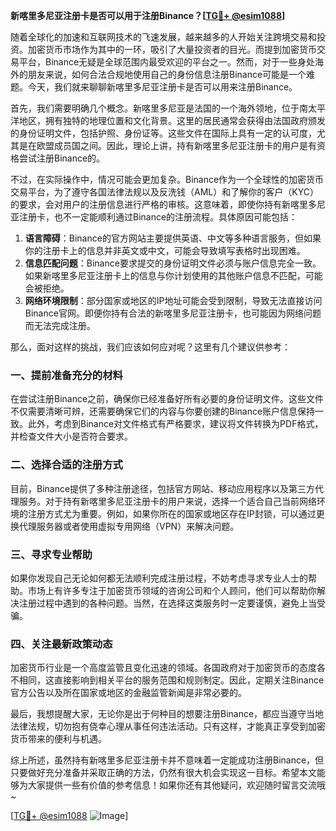 **新喀里多尼亚注册卡是否可以用于注册Binance？[[TG💪+ @esim1088](https://t.me/s/esim1088)]**

随着全球化的加速和互联网技术的飞速发展，越来越多的人开始关注跨境交易和投资。加密货币市场作为其中的一环，吸引了大量投资者的目光。而提到加密货币交易平台，Binance无疑是全球范围内最受欢迎的平台之一。然而，对于一些身处海外的朋友来说，如何合法合规地使用自己的身份信息注册Binance可能是一个难题。今天，我们就来聊聊新喀里多尼亚注册卡是否可以用来注册Binance。

首先，我们需要明确几个概念。新喀里多尼亚是法国的一个海外领地，位于南太平洋地区，拥有独特的地理位置和文化背景。这里的居民通常会获得由法国政府颁发的身份证明文件，包括护照、身份证等。这些文件在国际上具有一定的认可度，尤其是在欧盟成员国之间。因此，理论上讲，持有新喀里多尼亚注册卡的用户是有资格尝试注册Binance的。

不过，在实际操作中，情况可能会更加复杂。Binance作为一个全球性的加密货币交易平台，为了遵守各国法律法规以及反洗钱（AML）和了解你的客户（KYC）的要求，会对用户的注册信息进行严格的审核。这意味着，即使你持有新喀里多尼亚注册卡，也不一定能顺利通过Binance的注册流程。具体原因可能包括：

1. **语言障碍**：Binance的官方网站主要提供英语、中文等多种语言服务，但如果你的注册卡上的信息并非英文或中文，可能会导致填写表格时出现困难。
2. **信息匹配问题**：Binance要求提交的身份证明文件必须与账户信息完全一致。如果新喀里多尼亚注册卡上的信息与你计划使用的其他账户信息不匹配，可能会被拒绝。
3. **网络环境限制**：部分国家或地区的IP地址可能会受到限制，导致无法直接访问Binance官网。即便你持有合法的新喀里多尼亚注册卡，也可能因为网络问题而无法完成注册。

那么，面对这样的挑战，我们应该如何应对呢？这里有几个建议供参考：

### 一、提前准备充分的材料

在尝试注册Binance之前，确保你已经准备好所有必要的身份证明文件。这些文件不仅需要清晰可辨，还需要确保它们的内容与你要创建的Binance账户信息保持一致。此外，考虑到Binance对文件格式有严格要求，建议将文件转换为PDF格式，并检查文件大小是否符合要求。

### 二、选择合适的注册方式

目前，Binance提供了多种注册途径，包括官方网站、移动应用程序以及第三方代理服务。对于持有新喀里多尼亚注册卡的用户来说，选择一个适合自己当前网络环境的注册方式尤为重要。例如，如果你所在的国家或地区存在IP封锁，可以通过更换代理服务器或者使用虚拟专用网络（VPN）来解决问题。

### 三、寻求专业帮助

如果你发现自己无论如何都无法顺利完成注册过程，不妨考虑寻求专业人士的帮助。市场上有许多专注于加密货币领域的咨询公司和个人顾问，他们可以帮助你解决注册过程中遇到的各种问题。当然，在选择这类服务时一定要谨慎，避免上当受骗。

### 四、关注最新政策动态

加密货币行业是一个高度监管且变化迅速的领域。各国政府对于加密货币的态度各不相同，这直接影响到相关平台的服务范围和规则制定。因此，定期关注Binance官方公告以及所在国家或地区的金融监管新闻是非常必要的。

最后，我想提醒大家，无论你是出于何种目的想要注册Binance，都应当遵守当地法律法规，切勿抱有侥幸心理从事任何违法活动。只有这样，才能真正享受到加密货币带来的便利与机遇。

综上所述，虽然持有新喀里多尼亚注册卡并不意味着一定能成功注册Binance，但只要做好充分准备并采取正确的方法，仍然有很大机会实现这一目标。希望本文能够为大家提供一些有价值的参考信息！如果你还有其他疑问，欢迎随时留言交流哦~

[[TG💪+ @esim1088](https://t.me/s/esim1088) ![Image](https://i.postimg.cc/4NQfJmqS/Snipaste-2025-05-13-00-14-12.png)]